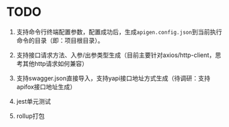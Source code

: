 # TODO 

1. 支持命令行终端配置参数，配置成功后，生成`apigen.config.json`到当前执行命令的目录（即：项目根目录）。

2. 支持接口请求方法、入参/出参类型生成（目前主要针对axios/http-client，思考其他http请求如何兼容）

3. 支持swagger.json直接导入，支持yapi接口地址方式生成（待调研：支持apifox接口地址生成）

4. jest单元测试

5. rollup打包
